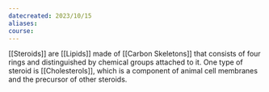 ```yaml
---
datecreated: 2023/10/15
aliases: 
course:
---
```

[[Steroids]] are [[Lipids]] made of [[Carbon Skeletons]] that consists of four rings and distinguished by chemical groups attached to it. One type of steroid is [[Cholesterols]], which is a component of animal cell membranes and the precursor of other steroids. 